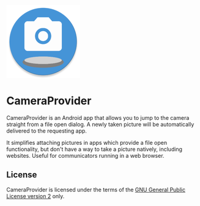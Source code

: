![Camera Provider Logo](app/src/main/res/mipmap-xxxhdpi/ic_launcher_round.webp)
# CameraProvider
CameraProvider is an Android app that allows you to jump to the camera straight from a file open dialog.
A newly taken picture will be automatically delivered to the requesting app.

It simplifies attaching pictures in apps which provide a file open functionality, but don't have a
way to take a picture natively, including websites. Useful for communicators running in a web browser.

## License
CameraProvider is licensed under the terms of the
[GNU General Public License version 2](https://www.gnu.org/licenses/old-licenses/gpl-2.0.html) only.